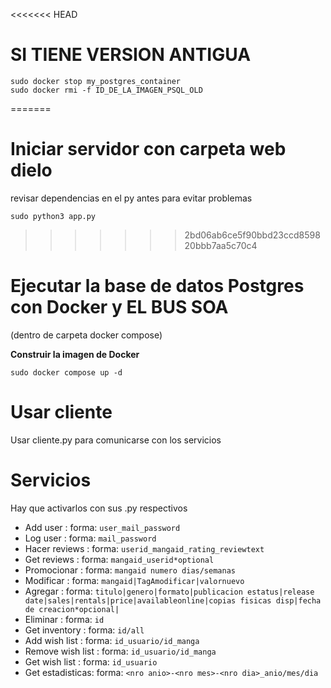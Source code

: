 <<<<<<< HEAD
# SI TIENE VERSION ANTIGUA

    sudo docker stop my_postgres_container
    sudo docker rmi -f ID_DE_LA_IMAGEN_PSQL_OLD
=======

# Iniciar servidor con carpeta web dielo 
revisar dependencias en el py antes para evitar problemas
    
    
    sudo python3 app.py
>>>>>>> 2bd06ab6ce5f90bbd23ccd859820bbb7aa5c70c4
    
# Ejecutar la base de datos Postgres con Docker y EL BUS SOA
(dentro de carpeta docker compose)

**Construir la imagen de Docker**

  
    sudo docker compose up -d


# Usar cliente
Usar cliente.py para comunicarse con los servicios
# Servicios
Hay que activarlos con sus .py respectivos
- Add user :
    forma: ```user_mail_password```
- Log user :
    forma: ```mail_password```
- Hacer reviews :
    forma: ```userid_mangaid_rating_reviewtext```
- Get reviews :
    forma: ```mangaid_userid*optional```
- Promocionar :
    forma: ```mangaid numero dias/semanas```
- Modificar :
    forma: ```mangaid|TagAmodificar|valornuevo```
- Agregar :
    forma: ```titulo|genero|formato|publicacion estatus|release date|sales|rentals|price|availableonline|copias fisicas disp|fecha de creacion*opcional|```
- Eliminar :
    forma: ```id```
- Get inventory :
    forma: ```id/all```
- Add wish list :
    forma: ```id_usuario/id_manga```
- Remove wish list :
    forma: ```id_usuario/id_manga```
- Get wish list :
    forma: ```id_usuario```
- Get estadisticas:
    forma: ```<nro anio>-<nro mes>-<nro dia>_anio/mes/dia```